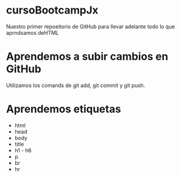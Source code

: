 # cursoBootcampJx

Nuestro primer repoeitorio de GitHub para llevar adelante todo lo que aprndsamos deHTML

# Aprendemos a subir cambios en GitHub

Utilizamos los comands de git add, git commit y git push.

# Aprendemos etiquetas
- html
- head
- body
- title
- h1 - h6
- p
- br
- hr